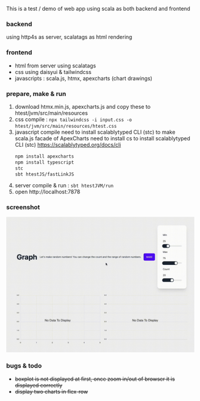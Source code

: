 This is a test / demo of web app using scala as both backend and frontend

### backend
using http4s as server, scalatags as html rendering

### frontend
* html from server using scalatags
* css using daisyui & tailwindcss
* javascripts : scala.js, htmx, apexcharts (chart drawings)

### prepare, make & run
1. download htmx.min.js, apexcharts.js and copy these to htest/jvm/src/main/resources
2. css compile : `npx tailwindcss -i input.css -o htest/jvm/src/main/resources/htest.css`
3. javascript compile 
    need to install scalablytyped CLI (stc) to make scala.js facade of ApexCharts
    need to install cs to install scalablytyped CLI (stc) https://scalablytyped.org/docs/cli
    ```
    npm install apexcharts
    npm install typescript
    stc
    sbt htestJS/fastLinkJS 
    ```
4. server compile & run : `sbt htestJVM/run`
5. open http://localhost:7878

### screenshot
![Screenshot](https://github.com/nineclue/htmx_test/blob/9faf7441ed944b910f5e229f2975a14681e17865/htmx_test_run.gif)

### bugs & todo
* ~~boxplot is not displayed at first, once zoom in/out of browser it is displayed correctly~~
* ~~display two charts in flex-row~~
